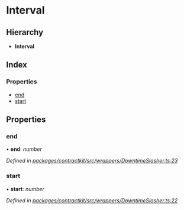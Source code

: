 # Interval

## Hierarchy

* **Interval**

## Index

### Properties

* [end](../interfaces/_wrappers_downtimeslasher_.interval.md#end)
* [start](../interfaces/_wrappers_downtimeslasher_.interval.md#start)

## Properties

### end

• **end**: _number_

_Defined in_ [_packages/contractkit/src/wrappers/DowntimeSlasher.ts:23_](https://github.com/celo-org/celo-monorepo/blob/master/packages/contractkit/src/wrappers/DowntimeSlasher.ts#L23)

### start

• **start**: _number_

_Defined in_ [_packages/contractkit/src/wrappers/DowntimeSlasher.ts:22_](https://github.com/celo-org/celo-monorepo/blob/master/packages/contractkit/src/wrappers/DowntimeSlasher.ts#L22)

